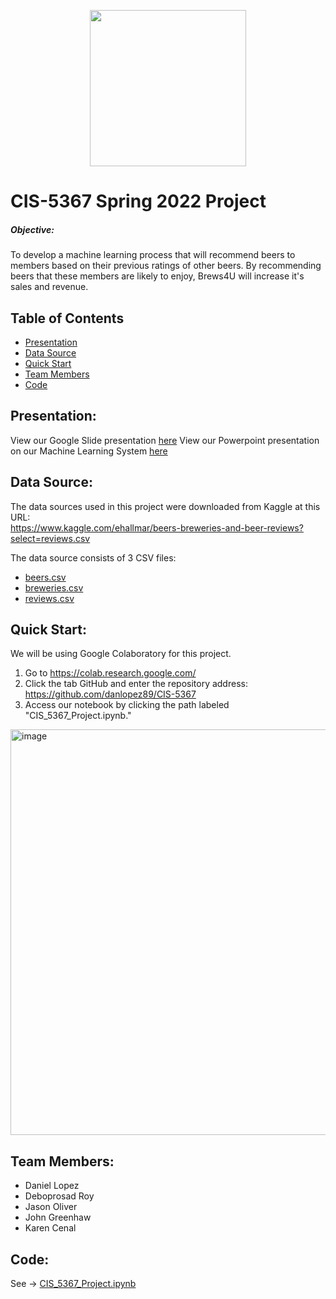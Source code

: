 <p align="center"><img src="https://user-images.githubusercontent.com/99715711/159218545-eeb90048-1c25-4bb8-b8e5-8e6bf051b906.png" width="250"></p>

# CIS-5367 Spring 2022 Project

##### Objective: 
To develop a machine learning process that will recommend beers to members based on their previous ratings of other beers. By recommending beers that these members are likely to enjoy, Brews4U will increase it's sales and revenue. 

## **Table of Contents**
* [Presentation](#presentation)
* [Data Source](#datasource)
* [Quick Start](#quickstart)
* [Team Members](#team-members)
* [Code](#code)

## <a name="presentation"></a>Presentation:
View our Google Slide presentation [here](https://docs.google.com/presentation/d/16uC5Oro4aASedkhtJf2YY8d_E9jJSqdJZLdwfkVkmkM/edit?usp=sharing)
View our Powerpoint presentation on our Machine Learning System [here](https://docs.google.com/presentation/d/1SSnvVmzQmeMVJC8Fl3qANqaT2pl76YHT/edit?usp=sharing&ouid=112184050639432905025&rtpof=true&sd=true)

## <a name="datasource"></a>Data Source:
The data sources used in this project were downloaded from Kaggle at this URL:
<br>https://www.kaggle.com/ehallmar/beers-breweries-and-beer-reviews?select=reviews.csv</br>

The data source consists of 3 CSV files:
- [beers.csv](https://www.kaggle.com/ehallmar/beers-breweries-and-beer-reviews?select=beers.csv)
- [breweries.csv](https://www.kaggle.com/ehallmar/beers-breweries-and-beer-reviews?select=breweries.csv)
- [reviews.csv](https://www.kaggle.com/ehallmar/beers-breweries-and-beer-reviews?select=reviews.csv)

## <a name="quickstart"></a>Quick Start:
We will be using Google Colaboratory for this project.
1. Go to https://colab.research.google.com/
2. Click the tab GitHub and enter the repository address: https://github.com/danlopez89/CIS-5367
3. Access our notebook by clicking the path labeled "CIS_5367_Project.ipynb."
<img width="649" alt="image" src="https://user-images.githubusercontent.com/99715711/159639097-f8bdeaf3-811b-4acf-9df4-63ce011f3eee.png">

## <a name="team-members"></a>Team Members: 
* Daniel Lopez
* Deboprosad Roy
* Jason Oliver
* John Greenhaw
* Karen Cenal

## <a name="code"></a>Code: 
See -> [CIS_5367_Project.ipynb](CIS_5367_Project.ipynb)
